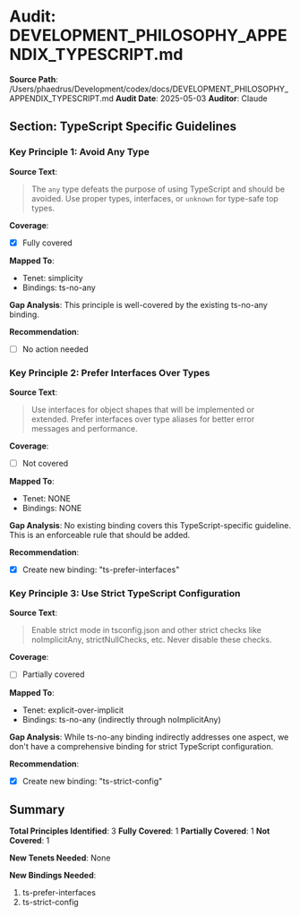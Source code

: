 # Audit: DEVELOPMENT_PHILOSOPHY_APPENDIX_TYPESCRIPT.md

**Source Path**: /Users/phaedrus/Development/codex/docs/DEVELOPMENT_PHILOSOPHY_APPENDIX_TYPESCRIPT.md
**Audit Date**: 2025-05-03
**Auditor**: Claude

## Section: TypeScript Specific Guidelines

### Key Principle 1: Avoid Any Type

**Source Text**:
> The `any` type defeats the purpose of using TypeScript and should be avoided. Use proper types, interfaces, or `unknown` for type-safe top types.

**Coverage**:
- [x] Fully covered

**Mapped To**:
- Tenet: simplicity
- Bindings: ts-no-any

**Gap Analysis**:
This principle is well-covered by the existing ts-no-any binding.

**Recommendation**:
- [ ] No action needed

### Key Principle 2: Prefer Interfaces Over Types

**Source Text**:
> Use interfaces for object shapes that will be implemented or extended. Prefer interfaces over type aliases for better error messages and performance.

**Coverage**:
- [ ] Not covered

**Mapped To**:
- Tenet: NONE
- Bindings: NONE

**Gap Analysis**:
No existing binding covers this TypeScript-specific guideline. This is an enforceable rule that should be added.

**Recommendation**:
- [x] Create new binding: "ts-prefer-interfaces"

### Key Principle 3: Use Strict TypeScript Configuration

**Source Text**:
> Enable strict mode in tsconfig.json and other strict checks like noImplicitAny, strictNullChecks, etc. Never disable these checks.

**Coverage**:
- [ ] Partially covered

**Mapped To**:
- Tenet: explicit-over-implicit
- Bindings: ts-no-any (indirectly through noImplicitAny)

**Gap Analysis**:
While ts-no-any binding indirectly addresses one aspect, we don't have a comprehensive binding for strict TypeScript configuration.

**Recommendation**:
- [x] Create new binding: "ts-strict-config"

## Summary

**Total Principles Identified**: 3
**Fully Covered**: 1
**Partially Covered**: 1
**Not Covered**: 1

**New Tenets Needed**:
None

**New Bindings Needed**:
1. ts-prefer-interfaces
2. ts-strict-config